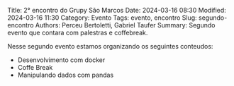 Title: 2° encontro do Grupy São Marcos
Date: 2024-03-16 08:30
Modified: 2024-03-16 11:30
Category: Evento
Tags: evento, encontro
Slug: segundo-encontro
Authors: Perceu Bertoletti, Gabriel Taufer
Summary: Segundo evento que contara com palestras e coffebreak.

Nesse segundo evento estamos organizando os seguintes conteudos:

 - Desenvolvimento com docker
 - Coffe Break
 - Manipulando dados com pandas